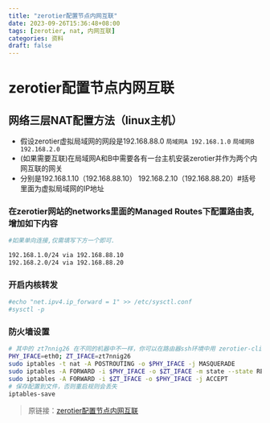 ```yaml
---
title: "zerotier配置节点内网互联"
date: 2023-09-26T15:36:48+08:00
tags: [zerotier, nat, 内网互联]
categories: 资料
draft: false
---
```


# zerotier配置节点内网互联

## 网络三层NAT配置方法（linux主机）

- 假设zerotier虚拟局域网的网段是192.168.88.0 `局域网A 192.168.1.0` `局域网B 192.168.2.0`
- (如果需要互联)在局域网A和B中需要各有一台主机安装zerotier并作为两个内网互联的网关
- 分别是192.168.1.10（192.168.88.10） 192.168.2.10（192.168.88.20）#括号里面为虚拟局域网的IP地址

### 在zerotier网站的networks里面的Managed Routes下配置路由表,增加如下内容

```bash
#如果单向连接,仅需填写下方一个即可.

192.168.1.0/24 via 192.168.88.10 
192.168.2.0/24 via 192.168.88.20 
```

### 开启内核转发

```bash
#echo "net.ipv4.ip_forward = 1" >> /etc/sysctl.conf
#sysctl -p
```

### 防火墙设置

```bash
# 其中的 zt7nnig26 在不同的机器中不一样，你可以在路由器ssh环境中用 zerotier-cli listnetworks 或者 ifconfig 查询zt开头的网卡名
PHY_IFACE=eth0; ZT_IFACE=zt7nnig26
sudo iptables -t nat -A POSTROUTING -o $PHY_IFACE -j MASQUERADE
sudo iptables -A FORWARD -i $PHY_IFACE -o $ZT_IFACE -m state --state RELATED,ESTABLISHED -j ACCEPT
sudo iptables -A FORWARD -i $ZT_IFACE -o $PHY_IFACE -j ACCEPT
# 保存配置到文件，否则重启规则会丢失
iptables-save
```



> 原链接：[zerotier配置节点内网互联](/post/zerotier-nat)
